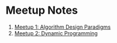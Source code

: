 # Meetup Notes

1. [Meetup 1: Algorithm Design Paradigms](algorithm_design.md)
2. [Meetup 2: Dynamic Programming](dynamic_programming.md)
